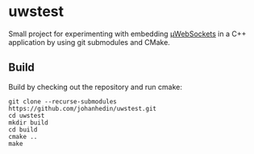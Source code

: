 # uwstest
Small project for experimenting with embedding [µWebSockets](https://github.com/uNetworking/uWebSockets)
in a C++ application by using git submodules and CMake.

## Build
Build by checking out the repository and run cmake:

```console
git clone --recurse-submodules https://github.com/johanhedin/uwstest.git
cd uwstest
mkdir build
cd build
cmake ..
make
```
